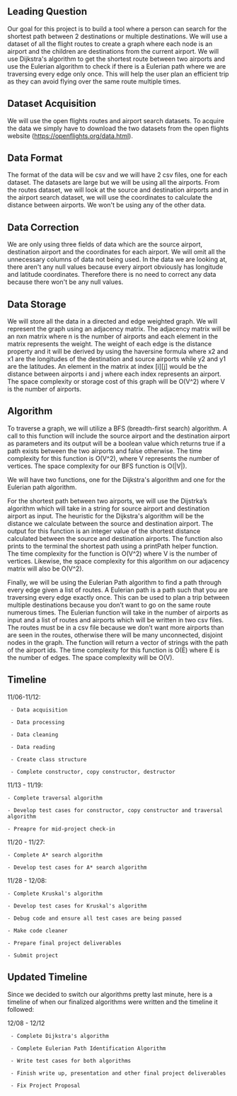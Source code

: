 ## Leading Question 
Our goal for this project is to build a tool where a person can search for the shortest path between 2 destinations or multiple destinations. We will use a dataset of all the flight routes to create a graph where each node is an airport and the children are destinations from the current airport. We will use Dijkstra's algorithm to get the shortest route between two airports and use the Eulerian algorithm to check if there is a Eulerian path where we are traversing every edge only once. This will help the user plan an efficient trip as they can avoid flying over the same route multiple times.

## Dataset Acquisition
We will use the open flights routes and airport search datasets. To acquire the data we simply have to download the two datasets from the open flights website (https://openflights.org/data.html). 

## Data Format
The format of the data will be csv and we will have 2 csv files, one for each dataset. The datasets are large but we will be using all the airports. From the routes dataset, we will look at the source and destination airports and in the airport search dataset, we will use the coordinates to calculate the distance between airports. We won't be using any of the other data. 

## Data Correction
We are only using three fields of data which are the source airport, destination airport and the coordinates for each airport. We will omit all the unnecessary columns of data not being used. In the data we are looking at, there aren't any null values because every airport obviously has longitude and latitude coordinates. Therefore there is no need to correct any data because there won't be any null values. 

## Data Storage
We will store all the data in a directed and edge weighted graph. We will represent the graph using an adjacency matrix. The adjacency matrix will be an nxn matrix where n is the number of airports and each element in the matrix represents the weight. The weight of each edge is the distance property and it will be derived by using the haversine formula where x2 and x1 are the longitudes of the destination and source airports while y2 and y1 are the latitudes. An element in the matrix at index [i][j] would be the distance between airports i and j where each index represents an airport. The space complexity or storage cost of this graph will be O(V^2) where V is the number of airports.

## Algorithm 

To traverse a graph, we will utilize a BFS (breadth-first search) algorithm. A call to this function will include the source airport and the destination airport as parameters and its output will be a boolean value which returns true if a path exists between the two airports and false otherwise. The time complexity for this function is O(V^2), where V represents the number of vertices. The space complexity for our BFS function is O(|V|).  

We will have two functions, one for the Dijkstra's algorithm and one for the Eulerian path algorithm.

For the shortest path between two airports, we will use the Dijstrka’s algorithm which will take in a string for source airport and destination airport as input. The heuristic for the Dijkstra's algorithm will be the distance we calculate between the source and destination airport. The output for this function is an integer value of the shortest distance calculated between the source and destination airports. The function also prints to the terminal the shortest path using a printPath helper function. The time complexity for the function is O(V^2) where V is the number of vertices. Likewise, the space complexity for this algorithm on our adjacency matrix will also be O(V^2). 

Finally, we will be using the Eulerian Path algorithm to find a path through every edge given a list of routes. A Eulerian path is a path such that you are traversing every edge exactly once. This can be used to plan a trip between multiple destinations because you don’t want to go on the same route numerous times. The Eulerian function will take in the number of airports as input and a list of routes and airports which will be written in two csv files. The routes must be in a csv file because we don’t want more airports than are seen in the routes, otherwise there will be many unconnected, disjoint nodes in the graph. The function will return a vector of strings with the path of the airport ids. The time complexity for this function is O(E) where E is the number of edges. The space complexity will be O(V).

## Timeline

11/06-11/12:

     - Data acquisition
     
     - Data processing
     
     - Data cleaning
     
     - Data reading
     
     - Create class structure
     
     - Complete constructor, copy constructor, destructor
     
11/13 - 11/19:

    - Complete traversal algorithm
    
    - Develop test cases for constructor, copy constructor and traversal algorithm
    
    - Preapre for mid-project check-in
    
11/20 - 11/27:

    - Complete A* search algorithm 
    
    - Develop test cases for A* search algorithm
    
11/28 - 12/08:

    - Complete Kruskal's algorithm
    
    - Develop test cases for Kruskal's algorithm
    
    - Debug code and ensure all test cases are being passed
    
    - Make code cleaner
    
    - Prepare final project deliverables
    
    - Submit project
    
## Updated Timeline

Since we decided to switch our algorithms pretty last minute, here is a timeline of when our finalized algorithms were written and the timeline it followed:

12/08 - 12/12
     
     - Complete Dijkstra's algorithm
     
     - Complete Eulerian Path Identification Algorithm
     
     - Write test cases for both algorithms
     
     - Finish write up, presentation and other final project deliverables
     
     - Fix Project Proposal